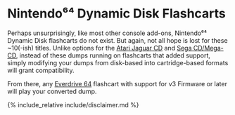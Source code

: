 # Nintendo⁶⁴ Dynamic Disk Flashcarts

Perhaps unsurprisingly, like most other console add-ons, Nintendo⁶⁴ Dynamic Disk flashcarts do not exist. But again, not all hope is lost for these ~10(-ish) titles. Unlike options for the [Atari Jaguar CD](https://www.reddit.com/r/flashcarts/wiki/atari-jaguar-cd-flashcarts) and [Sega CD/Mega-CD](https://www.reddit.com/r/flashcarts/wiki/mega-drive-sega-cd-flashcarts), instead of these dumps running on flashcarts that added support, simply modifying your dumps from disk-based into cartridge-based formats will grant compatibility.


From there, any [Everdrive 64](https://www.reddit.com/r/flashcarts/wiki/nintendo-64-flashcarts) flashcart with support for v3 Firmware or later will play your converted dump.

{% include_relative include/disclaimer.md %}
